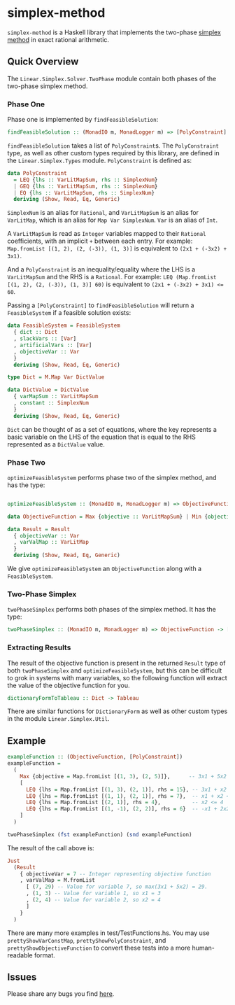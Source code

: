 # simplex-method

`simplex-method` is a Haskell library that implements the two-phase [simplex method](https://en.wikipedia.org/wiki/Simplex_algorithm) in exact rational arithmetic.

## Quick Overview

The `Linear.Simplex.Solver.TwoPhase` module contain both phases of the two-phase simplex method.

### Phase One

Phase one is implemented by `findFeasibleSolution`:

```haskell
findFeasibleSolution :: (MonadIO m, MonadLogger m) => [PolyConstraint] -> m (Maybe FeasibleSystem)
```

`findFeasibleSolution` takes a list of `PolyConstraint`s.
The `PolyConstraint` type, as well as other custom types required by this library, are defined in the `Linear.Simplex.Types` module.
`PolyConstraint` is defined as:

```haskell
data PolyConstraint
  = LEQ {lhs :: VarLitMapSum, rhs :: SimplexNum}
  | GEQ {lhs :: VarLitMapSum, rhs :: SimplexNum}
  | EQ {lhs :: VarLitMapSum, rhs :: SimplexNum}
  deriving (Show, Read, Eq, Generic)
```

`SimplexNum` is an alias for `Rational`, and `VarLitMapSum` is an alias for `VarLitMap`, which is an alias for `Map Var SimplexNum`.
`Var` is an alias of `Int`.

A `VarLitMapSum` is read as `Integer` variables mapped to their `Rational` coefficients, with an implicit `+` between each entry.
For example: `Map.fromList [(1, 2), (2, (-3)), (1, 3)]` is equivalent to `(2x1 + (-3x2) + 3x1)`.

And a `PolyConstraint` is an inequality/equality where the LHS is a `VarLitMapSum` and the RHS is a `Rational`.
For example: `LEQ (Map.fromList [(1, 2), (2, (-3)), (1, 3)] 60)` is equivalent to `(2x1 + (-3x2) + 3x1) <= 60`.

Passing a `[PolyConstraint]` to `findFeasibleSolution` will return a `FeasibleSystem` if a feasible solution exists:

```haskell
data FeasibleSystem = FeasibleSystem
  { dict :: Dict
  , slackVars :: [Var]
  , artificialVars :: [Var]
  , objectiveVar :: Var
  }
  deriving (Show, Read, Eq, Generic)
```

```haskell
type Dict = M.Map Var DictValue

data DictValue = DictValue
  { varMapSum :: VarLitMapSum
  , constant :: SimplexNum
  }
  deriving (Show, Read, Eq, Generic)
```

`Dict` can be thought of as a set of equations, where the key represents a basic variable on the LHS of the equation
that is equal to the RHS represented as a `DictValue` value.

### Phase Two

`optimizeFeasibleSystem` performs phase two of the simplex method, and has the type:

```haskell

optimizeFeasibleSystem :: (MonadIO m, MonadLogger m) => ObjectiveFunction -> FeasibleSystem -> m (Maybe Result)

data ObjectiveFunction = Max {objective :: VarLitMapSum} | Min {objective :: VarLitMapSum}

data Result = Result
  { objectiveVar :: Var
  , varValMap :: VarLitMap
  }
  deriving (Show, Read, Eq, Generic)
```

We give `optimizeFeasibleSystem` an `ObjectiveFunction` along with a `FeasibleSystem`.

### Two-Phase Simplex

`twoPhaseSimplex` performs both phases of the simplex method.
It has the type:

```haskell
twoPhaseSimplex :: (MonadIO m, MonadLogger m) => ObjectiveFunction -> [PolyConstraint] -> m (Maybe Result)
```

### Extracting Results

The result of the objective function is present in the returned `Result` type of both `twoPhaseSimplex` and `optimizeFeasibleSystem`, but this can be difficult to grok in systems with many variables, so the following function will extract the value of the objective function for you.

```haskell
dictionaryFormToTableau :: Dict -> Tableau
```

There are similar functions for `DictionaryForm` as well as other custom types in the module `Linear.Simplex.Util`.

## Example

```haskell
exampleFunction :: (ObjectiveFunction, [PolyConstraint])
exampleFunction =
  (
    Max {objective = Map.fromList [(1, 3), (2, 5)]},      -- 3x1 + 5x2
    [
      LEQ {lhs = Map.fromList [(1, 3), (2, 1)], rhs = 15}, -- 3x1 + x2 <= 15 
      LEQ {lhs = Map.fromList [(1, 1), (2, 1)], rhs = 7},  -- x1 + x2 <= 7
      LEQ {lhs = Map.fromList [(2, 1)], rhs = 4},          -- x2 <= 4
      LEQ {lhs = Map.fromList [(1, -1), (2, 2)], rhs = 6}  -- -x1 + 2x2 <= 6
    ]
  )

twoPhaseSimplex (fst exampleFunction) (snd exampleFunction)
```

The result of the call above is:

```haskell
Just 
  (Result
    { objectiveVar = 7 -- Integer representing objective function
    , varValMap = M.fromList  
      [ (7, 29) -- Value for variable 7, so max(3x1 + 5x2) = 29.
      , (1, 3) -- Value for variable 1, so x1 = 3 
      , (2, 4) -- Value for variable 2, so x2 = 4
      ]
    }
  )
```

There are many more examples in test/TestFunctions.hs.
You may use `prettyShowVarConstMap`, `prettyShowPolyConstraint`, and `prettyShowObjectiveFunction` to convert these tests into a more human-readable format.

## Issues

Please share any bugs you find [here](https://github.com/rasheedja/simplex-haskell/issues).
